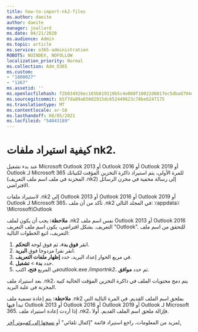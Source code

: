 ```yaml
---
title: how-to-import-nk2-files
ms.author: daeite
author: daeite
manager: joallard
ms.date: 04/21/2020
ms.audience: Admin
ms.topic: article
ms.service: o365-administration
ROBOTS: NOINDEX, NOFOLLOW
localization_priority: Normal
ms.collection: Adm_O365
ms.custom:
- "1800027"
- "1267"
ms.assetid: ''
ms.openlocfilehash: f2b034926ec165b819119b5c4e060f10022d6017ec5dba8794d18ee3e96c709a
ms.sourcegitcommit: b5f7da89a650d2915dc652449623c78be6247175
ms.translationtype: MT
ms.contentlocale: ar-SA
ms.lasthandoff: 08/05/2021
ms.locfileid: "54043189"
---
```

# <a name="how-to-import-nk2-files"></a>كيفية استيراد ملفات nk2. 

عند بدء تشغيل Microsoft Outlook 2013 أو Outlook 2016 أو Outlook 2019 أو Outlook لـ Microsoft 365 للمرة الأولى، يتم استيراد ذاكرة التخزين المؤقت لكنياتك (المخزنة في ملف اسم ملف التعريف .nk2) إلى رسالة مخفية في مخزن الرسائل الافتراضي.

لاستيراد ملفات .nk2 إلى Outlook 2013 أو Outlook 2016 أو Outlook 2019 أو Outlook لـ Microsoft 365، تأكد من أن ملف .nk2 في المجلد التالي: ٪appdata٪\Microsoft\Outlook

**ملاحظة:** يجب أن يكون لملف .nk2 نفس اسم ملف Outlook 2013 أو Outlook 2016 التعريف. بشكل افتراضي، يكون اسم ملف التعريف "Outlook". للتحقق من اسم ملف التعريف، اتبع الخطوات التالية: 
1. انقر **فوق بدء**، ثم فوق لوحة **التحكم**.
2. انقر نقرا مزدوجا فوق **البريد**.
3. في مربع الحوار إعداد البريد، حدد **إظهار ملفات التعريف**.
4. حدد **بدء**  >  **تشغيل**.
5. في المربع **فتح،** اكتبoutlook.exe */importnk2*، ثم حدد **موافق**. 

بعد استيراد ملف .nk2، يتم دمج محتويات الملف في ذاكرة التخزين المؤقت الحالية كنية المخزنة في علبة البريد.

**ملاحظة:** يتم إعادة تسمية ملف .nk2 بملحق اسم الملف القديم. في المرة التالية التي تبدأ فيها Outlook 2013 أو Outlook 2016 أو Outlook 2019 أو Outlook لـ Microsoft 365. إذا أردت إعادة استيراد ملف .nk2، فإزالة ملحق اسم الملف القديم. أولا.

لمزيد من المعلومات، راجع استيراد قائمة "إكمال تلقائي" أو [نسخها إلى كمبيوتر آخر.](https://support.microsoft.com/help/2806550/how-to-import-nk2-files-into-outlook%)